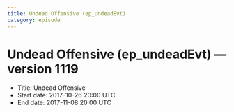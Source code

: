 ```yaml
---
title: Undead Offensive (ep_undeadEvt)
category: episode
---
```


# Undead Offensive (ep_undeadEvt) — version 1119



  * Title: Undead Offensive
  * Start date: 2017-10-26 20:00 UTC
  * End date: 2017-11-08 20:00 UTC

